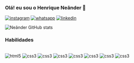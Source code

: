 
### Olá! eu sou o Henrique Neãnder 🤝

[![instagram](https://img.shields.io/badge/Instagram-E4405F?style=for-the-badge&logo=instagram&logoColor=white)](https://intagram.com/henrique._.21)
[![whatsapp](https://img.shields.io/badge/WhatsApp-25D366?style=for-the-badge&logo=whatsapp&logoColor=white)](https://wa.me/5591992617659)
[![linkedin](https://img.shields.io/badge/LinkedIn-0077B5?style=for-the-badge&logo=linkedin&logoColor=white)](https://linkedin.com/in/henrique-david-621707300)

![Neãnder GitHub stats](https://github-readme-stats.vercel.app/api?username=neander-d&show_icons=true&theme=radical)

### Habilidades
<div styles="display: inline_block"></br>
<img align="center" alt="html5" src="https://img.shields.io/badge/HTML5-E34F26?style=for-the-badge&logo=html5&logoColor=white"/>
<img align="center" alt="css3" src="https://img.shields.io/badge/CSS3-1572B6?style=for-the-badge&logo=css3&logoColor=white"/>
<img align="center" alt="css3" src="https://img.shields.io/badge/JavaScript-323330?style=for-the-badge&logo=javascript&logoColor=F7DF1E"/>
<img align="center" alt="css3" src="https://img.shields.io/badge/PHP-777BB4?style=for-the-badge&logo=php&logoColor=white"/>
<img align="center" alt="css3" src="https://img.shields.io/badge/Java-ED8B00?style=for-the-badge&logo=openjdk&logoColor=white"/>
<img align="center" alt="css3" src="https://img.shields.io/badge/Python-14354C?style=for-the-badge&logo=python&logoColor=white"/>
<img align="center" alt="css3" src="https://img.shields.io/badge/Node.js-43853D?style=for-the-badge&logo=node.js&logoColor=white"/>
<img align="center" alt="css3" src="https://img.shields.io/badge/MySQL-00000F?style=for-the-badge&logo=mysql&logoColor=white"/>

</div>
